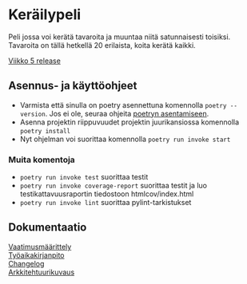 # Keräilypeli

Peli jossa voi kerätä tavaroita ja muuntaa niitä satunnaisesti toisiksi. Tavaroita on tällä hetkellä 20 erilaista, koita kerätä kaikki.

[Viikko 5 release](https://github.com/Joni23452/ot-harjoitustyo/releases/tag/viikko5)

## Asennus- ja käyttöohjeet

- Varmista että sinulla on poetry asennettuna komennolla ```poetry --version```. Jos ei ole, seuraa ohjeita [poetryn asentamiseen](https://ohjelmistotekniikka-hy.github.io/python/viikko2#asennus).  
- Asenna projektin riippuvuudet projektin juurikansiossa komennolla ```poetry install```  
- Nyt ohjelman voi suorittaa komennolla ```poetry run invoke start```  

### Muita komentoja

- ```poetry run invoke test``` suorittaa testit  
- ```poetry run invoke coverage-report``` suorittaa testit ja luo testikattavuusraportin tiedostoon htmlcov/index.html  
- ```poetry run invoke lint``` suorittaa pylint-tarkistukset  

## Dokumentaatio

[Vaatimusmäärittely](https://github.com/Joni23452/ot-harjoitustyo/blob/main/dokumentaatio/vaatimusmaarittely.md)  
[Työaikakirjanpito](https://github.com/Joni23452/ot-harjoitustyo/blob/main/dokumentaatio/tyoaikakirjanpito.md)  
[Changelog](https://github.com/Joni23452/ot-harjoitustyo/blob/main/dokumentaatio/changelog.md)  
[Arkkitehtuurikuvaus](https://github.com/Joni23452/ot-harjoitustyo/blob/main/dokumentaatio/arkkitehtuuri.md) 
